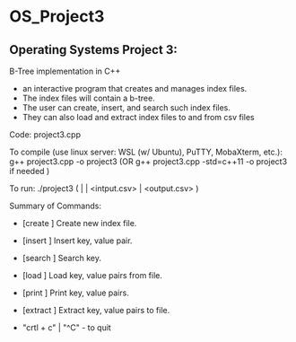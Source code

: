 # OS_Project3

## Operating Systems Project 3: 
B-Tree implementation in C++
 - an interactive program that creates and manages index files. 
 - The index files will contain a b-tree. 
 - The user can create, insert, and search such index files.
 - They can also load and extract index files to and from csv files

Code: 
project3.cpp

To compile (use linux server: WSL (w/ Ubuntu), PuTTY, MobaXterm, etc.):
g++ project3.cpp -o project3
(OR 
 g++ project3.cpp -std=c++11 -o project3 
 if needed
)

To run:
./project3 <command> <fname> ( <key> | <key> <value> | <intput.csv> | <output.csv> )


Summary of Commands:
 - [create <index file name>]                           Create new index file.
 - [insert <index file name> <uint key> <uint value>]     Insert key, value pair.
 - [search <index file name> <uint key>]                Search key.
 - [load <index file name> <csv infile name>]             Load key, value pairs from file.
 - [print <index file name>]                            Print key, value pairs.
 - [extract <index file name> <csv outfile name>]          Extract key, value pairs to file.

 - "crtl + c" | "^C" - to quit

